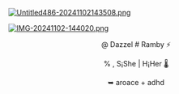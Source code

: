[![Untitled486-20241102143508.png](https://i.postimg.cc/BbchT1CR/Untitled486-20241102143508.png)](https://postimg.cc/V0vB1vpF)



[![IMG-20241102-144020.png](https://i.postimg.cc/wT2f3LMm/IMG-20241102-144020.png)](https://postimg.cc/ZC9FM9rb)




<div align="center"  



 @ Dazzel # Ramby ⚡

%   ,   S¡She  |   H¡Her  🌡️

➥ aroace +  adhd


